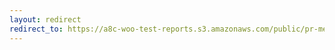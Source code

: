 ```yaml
---
layout: redirect
redirect_to: https://a8c-woo-test-reports.s3.amazonaws.com/public/pr-merge/40133/e2e/index.html
---
```

